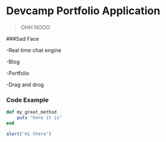 # Devcamp Portfolio Application

>OHH NOOO

###Sad Face

-Real time chat engine

-Blog

-Portfolio

-Drag and drog

### Code Example

```ruby
def my_great_method
    puts "here it is"
end
```

```javascript
alert('Hi there')
```
